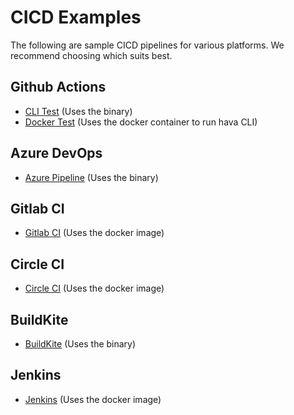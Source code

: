 # CICD Examples

The following are sample CICD pipelines for various platforms. We recommend choosing which suits best. 


## Github Actions

- [CLI Test](./github/cli-test.yml) (Uses the binary)
- [Docker Test](./github/docker-test.yml) (Uses the docker container to run hava CLI)


## Azure DevOps

- [Azure Pipeline](./azuredevops/azure-pipelines.yml) (Uses the binary)


## Gitlab CI

- [Gitlab CI](./gitlab/.gitlab-ci.yml) (Uses the docker image)


## Circle CI

- [Circle CI](./circleci/config.yml) (Uses the docker image)


## BuildKite

- [BuildKite](./buildkite/pipeline.yml) (Uses the binary)


## Jenkins

- [Jenkins](./jenkins/Jenkinsfile) (Uses the docker image)
